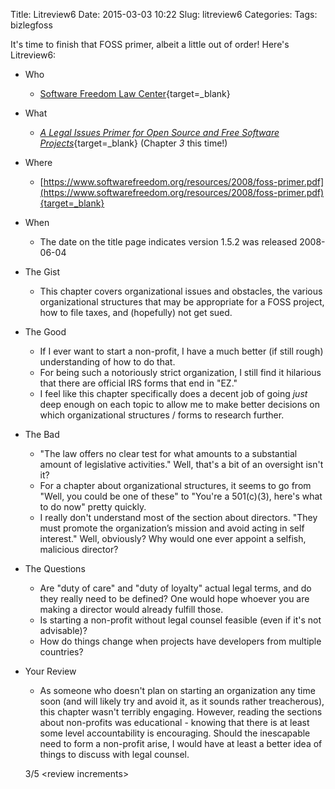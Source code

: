 Title: Litreview6
Date: 2015-03-03 10:22
Slug: litreview6
Categories:
Tags: bizlegfoss

It's time to finish that FOSS primer, albeit a little out of order! Here's Litreview6:

- Who
    - [Software Freedom Law Center](https://www.softwarefreedom.org/){target=_blank}

- What
    - [*A Legal Issues Primer for Open Source and Free Software Projects*](https://www.softwarefreedom.org/resources/2008/foss-primer.pdf){target=_blank} (Chapter *3* this time!)

- Where
    - [https://www.softwarefreedom.org/resources/2008/foss-primer.pdf](https://www.softwarefreedom.org/resources/2008/foss-primer.pdf){target=_blank}

- When
    - The date on the title page indicates version 1.5.2 was released 2008-06-04

- The Gist
    - This chapter covers organizational issues and obstacles, the various organizational structures that may be appropriate for a FOSS project, how to file taxes, and (hopefully) not get sued.

- The Good
    - If I ever want to start a non-profit, I have a much better (if still rough) understanding of how to do that.
    - For being such a notoriously strict organization, I still find it hilarious that there are official IRS forms that end in "EZ."
    - I feel like this chapter specifically does a decent job of going *just* deep enough on each topic to allow me to make better decisions on which organizational structures / forms to research further.

- The Bad
    - "The law offers no clear test for what amounts
to a substantial amount of legislative activities." Well, that's a bit of an oversight isn't it?
    - For a chapter about organizational structures, it seems to go from "Well, you could be one of these" to "You're a 501(c)(3), here's what to do now" pretty quickly.
    - I really don't understand most of the section about directors. "They must promote the organization’s mission and avoid acting in self interest." Well, obviously? Why would one ever appoint a selfish, malicious director?


- The Questions
    - Are "duty of care" and "duty of loyalty" actual legal terms, and do they really need to be defined? One would hope whoever you are making a director would already fulfill those.
    - Is starting a non-profit without legal counsel feasible (even if it's not advisable)?
    - How do things change when projects have developers from multiple countries?

- Your Review
    - As someone who doesn't plan on starting an organization any time soon (and will likely try and avoid it, as it sounds rather treacherous), this chapter wasn't terribly engaging. However, reading the sections about non-profits was educational - knowing that there is at least some level accountability is encouraging. Should the inescapable need to form a non-profit arise, I would have at least a better idea of things to discuss with legal counsel.

    3/5 <review increments\>
